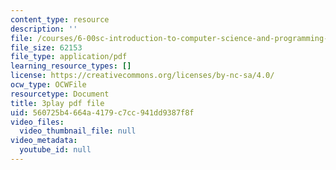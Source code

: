 ```yaml
---
content_type: resource
description: ''
file: /courses/6-00sc-introduction-to-computer-science-and-programming-spring-2011/560725b4664a4179c7cc941dd9387f8f_TIQTYgmavC4.pdf
file_size: 62153
file_type: application/pdf
learning_resource_types: []
license: https://creativecommons.org/licenses/by-nc-sa/4.0/
ocw_type: OCWFile
resourcetype: Document
title: 3play pdf file
uid: 560725b4-664a-4179-c7cc-941dd9387f8f
video_files:
  video_thumbnail_file: null
video_metadata:
  youtube_id: null
---
```

